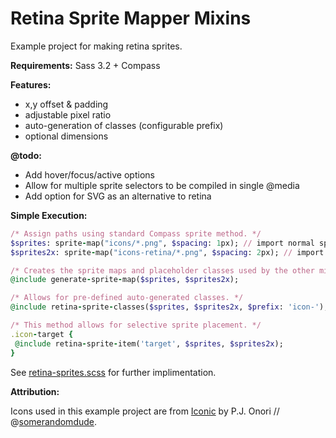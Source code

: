 Retina Sprite Mapper Mixins
=========================

Example project for making retina sprites.

**Requirements:** Sass 3.2 + Compass

**Features:**

* x,y offset & padding
* adjustable pixel ratio
* auto-generation of classes (configurable prefix)
* optional dimensions

**@todo:**

* Add hover/focus/active options
* Allow for multiple sprite selectors to be compiled in single @media
* Add option for SVG as an alternative to retina

**Simple Execution:**
```ruby
/* Assign paths using standard Compass sprite method. */
$sprites: sprite-map("icons/*.png", $spacing: 1px); // import normal sprites
$sprites2x: sprite-map("icons-retina/*.png", $spacing: 2px); // import 2x sprites

/* Creates the sprite maps and placeholder classes used by the other mixins. */
@include generate-sprite-map($sprites, $sprites2x);

/* Allows for pre-defined auto-generated classes. */
@include retina-sprite-classes($sprites, $sprites2x, $prefix: 'icon-');

/* This method allows for selective sprite placement. */
.icon-target {
 @include retina-sprite-item('target', $sprites, $sprites2x);
}
```

See [retina-sprites.scss](https://github.com/krisbulman/retina-sprite-mapper/blob/master/sass/_retina-sprites.scss) for further implimentation.

**Attribution:**

Icons used in this example project are from [Iconic](https://github.com/somerandomdude/Iconic) by P.J. Onori // @[somerandomdude](https://github.com/somerandomdude). 
